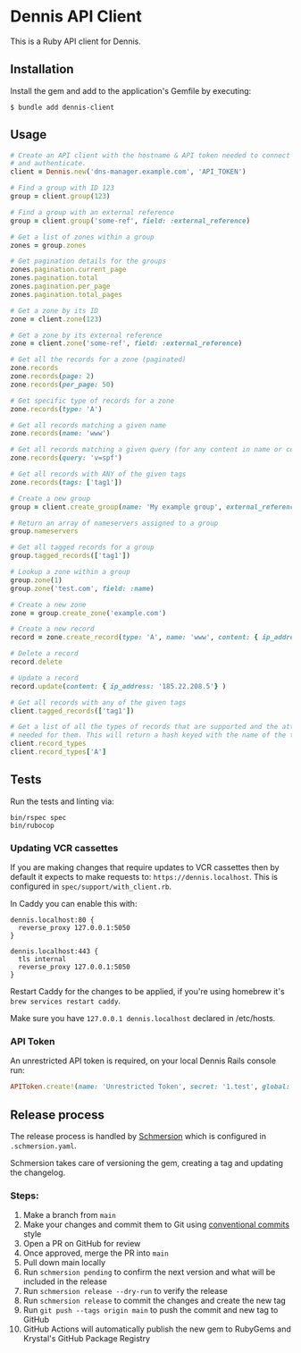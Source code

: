 # Dennis API Client

This is a Ruby API client for Dennis.

## Installation

Install the gem and add to the application's Gemfile by executing:

```
$ bundle add dennis-client
```

## Usage

```ruby
# Create an API client with the hostname & API token needed to connect
# and authenticate.
client = Dennis.new('dns-manager.example.com', 'API_TOKEN')

# Find a group with ID 123
group = client.group(123)

# Find a group with an external reference
group = client.group('some-ref', field: :external_reference)

# Get a list of zones within a group
zones = group.zones

# Get pagination details for the groups
zones.pagination.current_page
zones.pagination.total
zones.pagination.per_page
zones.pagination.total_pages

# Get a zone by its ID
zone = client.zone(123)

# Get a zone by its external reference
zone = client.zone('some-ref', field: :external_reference)

# Get all the records for a zone (paginated)
zone.records
zone.records(page: 2)
zone.records(per_page: 50)

# Get specific type of records for a zone
zone.records(type: 'A')

# Get all records matching a given name
zone.records(name: 'www')

# Get all records matching a given query (for any content in name or content)
zone.records(query: 'v=spf')

# Get all records with ANY of the given tags
zone.records(tags: ['tag1'])

# Create a new group
group = client.create_group(name: 'My example group', external_reference: 'some-ref')

# Return an array of nameservers assigned to a group
group.nameservers

# Get all tagged records for a group
group.tagged_records(['tag1'])

# Lookup a zone within a group
group.zone(1)
group.zone('test.com', field: :name)

# Create a new zone
zone = group.create_zone('example.com')

# Create a new record
record = zone.create_record(type: 'A', name: 'www', content: { ip_address: '185.22.208.1' })

# Delete a record
record.delete

# Update a record
record.update(content: { ip_address: '185.22.208.5'} )

# Get all records with any of the given tags
client.tagged_records(['tag1'])

# Get a list of all the types of records that are supported and the attributes
# needed for them. This will return a hash keyed with the name of the type.
client.record_types
client.record_types['A']
```

## Tests

Run the tests and linting via:

```
bin/rspec spec
bin/rubocop
```

### Updating VCR cassettes

If you are making changes that require updates to VCR cassettes then by default it expects to make requests to: `https://dennis.localhost`.
This is configured in `spec/support/with_client.rb`.

In Caddy you can enable this with:

```
dennis.localhost:80 {
  reverse_proxy 127.0.0.1:5050
}

dennis.localhost:443 {
  tls internal
  reverse_proxy 127.0.0.1:5050
}
```

Restart Caddy for the changes to be applied, if you're using homebrew it's `brew services restart caddy`.

Make sure you have `127.0.0.1 dennis.localhost` declared in /etc/hosts.

### API Token

An unrestricted API token is required, on your local Dennis Rails console run:

```ruby
APIToken.create!(name: 'Unrestricted Token', secret: '1.test', global: true)
```

## Release process

The release process is handled by [Schmersion](https://github.com/krystal/schmersion) which is configured in `.schmersion.yaml`.

Schmersion takes care of versioning the gem, creating a tag and updating the changelog.

### Steps:

1. Make a branch from `main`
2. Make your changes and commit them to Git using [conventional commits](https://www.conventionalcommits.org/en/v1.0.0/) style
3. Open a PR on GitHub for review
4. Once approved, merge the PR into `main`
5. Pull down main locally
6. Run `schmersion pending` to confirm the next version and what will be included in the release
7. Run `schmersion release --dry-run` to verify the release
8. Run `schmersion release` to commit the changes and create the new tag
9. Run `git push --tags origin main` to push the commit and new tag to GitHub
10. GitHub Actions will automatically publish the new gem to RubyGems and Krystal's GitHub Package Registry

